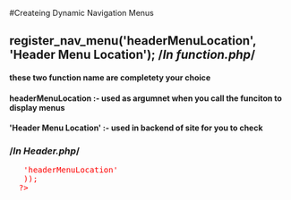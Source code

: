 #Createing Dynamic Navigation Menus

## register_nav_menu('headerMenuLocation', 'Header Menu Location'); /*In function.php*/
#### these two function name are completety your choice
#### headerMenuLocation :- used as argumnet when you call the funciton to display menus
#### 'Header Menu Location' :- used in backend of site for you to check

###  /*In Header.php*/
 <pre style="color:red">
  <?php
   wp_nav_menu(array(
        'theme_location' => 'headerMenuLocation'
   ));
  ?>
 </pre>
